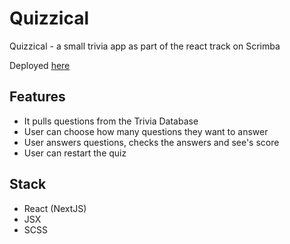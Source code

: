 # Quizzical
Quizzical - a small trivia app as part of the react track on Scrimba

Deployed [here](https://vigilant-khorana-d6f738.netlify.app)

## Features
- It pulls questions from the Trivia Database
- User can choose how many questions they want to answer
- User answers questions, checks the answers and see's score
- User can restart the quiz

## Stack
- React (NextJS)
- JSX
- SCSS




